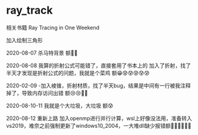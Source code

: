 # ray_track
相关书籍 
Ray Tracing in One Weekend

加入绘制三角形 


2020-08-07 杀马特背景 额🤣🤣


2020-08-08 我算的折射公式可能错了，直接套用了书本上的
            加入了折射，找了半天才发现是折射公式的问题，我就是个菜鸡 额😁😰😰😰😰😰


2020-02-09 -加入棱锥，折射材质，找了半天bug，结果是中间有一行被我注释掉了，导致内存访问出错 额😢😢🤢🤠

2020-08-10-11   我就是个大垃圾，大垃圾 额😰

2020-08-12 重新上路  加入openmp进行并行计算，wsl上好像没法用，准备转入vs2019，难奈之前强制更新了windows10_2004，一大堆dll缺少报错额🤢🤢🤢🤢🤢🤢